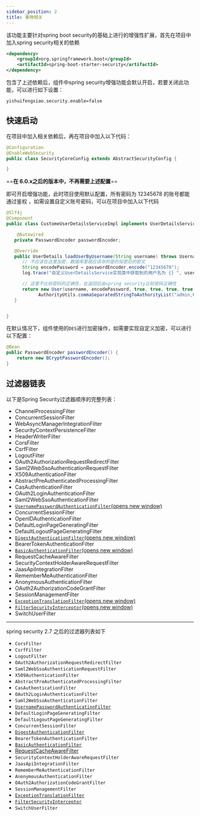 ```yaml
---
sidebar_position: 2
title: 事物相关
---
```


该功能主要针对spring boot security的基础上进行的增强性扩展，首先在项目中加入spring security相关的依赖

```xml
<dependency>
    <groupId>org.springframework.boot</groupId>
    <artifactId>spring-boot-starter-security</artifactId>
</dependency>
```

包含了上述依赖后，组件中spring security增强功能会默认开启，若要关闭此功能，可以进行如下设置：

```properties
yishuifengxiao.security.enable=false
```

## 快速启动

在项目中加入相关依赖后，再在项目中加入以下代码：

```java
@Configuration
@EnableWebSecurity
public class SecurityCoreConfig extends AbstractSecurityConfig {

}
```

==**在 6.0.x之后的版本中，不再需要上述配置**==

即可开启增强功能，此时项目使用默认配置，所有密码为 12345678 的账号都能通过鉴权 ，如需设置自定义账号密码，可以在项目中加入以下代码

```java
@Slf4j
@Component
public class CustomeUserDetailsServiceImpl implements UserDetailsService {

    @Autowired
   private PasswordEncoder passwordEncoder;

   @Override
   public UserDetails loadUserByUsername(String username) throws UsernameNotFoundException {
      // 不应该在这里加密，数据库里就应该存的是的加密后的密文
      String encodePassword = passwordEncoder.encode("12345678");
      log.trace("自定义UserDetailsService实现类中获取到的用户名为 {} ", username);

      // 这里不比较密码的正确性，在返回后由spring security比较密码正确性
      return new User(username, encodePassword, true, true, true, true,
            AuthorityUtils.commaSeparatedStringToAuthorityList("admin,ROLE_USER"));
   }


}
```

在默认情况下，组件使用的`DES`进行加密操作，如需要实现自定义加密，可以进行以下配置：

```java
@Bean
public PasswordEncoder passwordEncoder() {
    return new BCryptPasswordEncoder();
}
```

## 过滤器链表

以下是Spring Security过滤器顺序的完整列表：

- ChannelProcessingFilter
- ConcurrentSessionFilter
- WebAsyncManagerIntegrationFilter
- SecurityContextPersistenceFilter
- HeaderWriterFilter
- CorsFilter
- CsrfFilter
- LogoutFilter
- OAuth2AuthorizationRequestRedirectFilter
- Saml2WebSsoAuthenticationRequestFilter
- X509AuthenticationFilter
- AbstractPreAuthenticatedProcessingFilter
- CasAuthenticationFilter
- OAuth2LoginAuthenticationFilter
- Saml2WebSsoAuthenticationFilter
- [`UsernamePasswordAuthenticationFilter`(opens new window)](https://docs.spring.io/spring-security/site/docs/5.3.5.RELEASE/reference/html5/#servlet-authentication-usernamepasswordauthenticationfilter)
- ConcurrentSessionFilter
- OpenIDAuthenticationFilter
- DefaultLoginPageGeneratingFilter
- DefaultLogoutPageGeneratingFilter
- [`DigestAuthenticationFilter`(opens new window)](https://docs.spring.io/spring-security/site/docs/5.3.5.RELEASE/reference/html5/#servlet-authentication-digest)
- BearerTokenAuthenticationFilter
- [`BasicAuthenticationFilter`(opens new window)](https://docs.spring.io/spring-security/site/docs/5.3.5.RELEASE/reference/html5/#servlet-authentication-basic)
- RequestCacheAwareFilter
- SecurityContextHolderAwareRequestFilter
- JaasApiIntegrationFilter
- RememberMeAuthenticationFilter
- AnonymousAuthenticationFilter
- OAuth2AuthorizationCodeGrantFilter
- SessionManagementFilter
- [`ExceptionTranslationFilter`(opens new window)](https://docs.spring.io/spring-security/site/docs/5.3.5.RELEASE/reference/html5/#servlet-exceptiontranslationfilter)
- [`FilterSecurityInterceptor`(opens new window)](https://docs.spring.io/spring-security/site/docs/5.3.5.RELEASE/reference/html5/#servlet-authorization-filtersecurityinterceptor)
- SwitchUserFilter

------

spring security 2.7 之后的过滤器列表如下

- `CorsFilter`
- `CsrfFilter`
- `LogoutFilter`
- `OAuth2AuthorizationRequestRedirectFilter`
- `Saml2WebSsoAuthenticationRequestFilter`
- `X509AuthenticationFilter`
- `AbstractPreAuthenticatedProcessingFilter`
- `CasAuthenticationFilter`
- `OAuth2LoginAuthenticationFilter`
- `Saml2WebSsoAuthenticationFilter`
- [`UsernamePasswordAuthenticationFilter`](https://docs.spring.io/spring-security/reference/servlet/authentication/passwords/form.html#servlet-authentication-usernamepasswordauthenticationfilter)
- `DefaultLoginPageGeneratingFilter`
- `DefaultLogoutPageGeneratingFilter`
- `ConcurrentSessionFilter`
- [`DigestAuthenticationFilter`](https://docs.spring.io/spring-security/reference/servlet/authentication/passwords/digest.html#servlet-authentication-digest)
- `BearerTokenAuthenticationFilter`
- [`BasicAuthenticationFilter`](https://docs.spring.io/spring-security/reference/servlet/authentication/passwords/basic.html#servlet-authentication-basic)
- [RequestCacheAwareFilter](https://docs.spring.io/spring-security/reference/servlet/architecture.html#requestcacheawarefilter)
- `SecurityContextHolderAwareRequestFilter`
- `JaasApiIntegrationFilter`
- `RememberMeAuthenticationFilter`
- `AnonymousAuthenticationFilter`
- `OAuth2AuthorizationCodeGrantFilter`
- `SessionManagementFilter`
- [`ExceptionTranslationFilter`](https://docs.spring.io/spring-security/reference/servlet/architecture.html#servlet-exceptiontranslationfilter)
- [`FilterSecurityInterceptor`](https://docs.spring.io/spring-security/reference/servlet/authorization/authorize-requests.html#servlet-authorization-filtersecurityinterceptor)
- `SwitchUserFilter`
